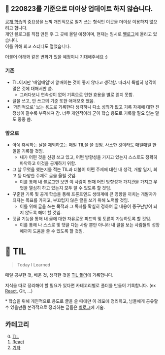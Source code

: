 ## 🚫 220823를 기준으로 더이상 업데이트 하지 않습니다.  
[공개 학습](https://velog.io/@kwanwooi/%EA%B3%B5%EA%B0%9C%EC%A0%81%EC%9C%BC%EB%A1%9C-%ED%95%99%EC%8A%B5%ED%95%98%EB%9D%BC)의 중요성을 느껴 개인적으로 일기 쓰는 형식인 이곳을 더이상 이용하지 않으려고 합니다.  
개인 블로그를 직접 만든 후 그 곳에 올릴 예정이며, 현재는 임시로 [벨로그](https://velog.io/@treejy/series/TIL)에 올리고 있습니다.  
이를 위해 회고 스터디도 열었습니다.

더불어 아래와 같은 변화가 있을 예정이니 기대해주세요 :)

### 기존
- TIL이지만 '매일매일'에 얽매이는 것이 좋지 않다고 생각함. 따라서 특별히 생각이 많은 것에 대해서만 씀.
  - 그러다보니 연속성이 없어 기록으로 인한 효용을 별로 얻지 못함.
- 글을 쓰고, 안 쓰고의 기준 또한 애매모호 했음.
- '개인적으로' 보는 용도로 기록한다 생각하니 다소 성의가 없고 기록 자체에 대한 진정성이 갈수록 부족해져 감. 너무 개인적이라 굳이 학습 용도로 기록할 필요 없는 말도 종종 씀.

### 앞으로
- 아예 휴식하는 날을 제외하고는 매일 TIL을 쓸 것임. 사소한 것이라도 매일매일 한 일을 기록할 것임.
  - 내가 어떤 것을 신경 쓰고 있고, 어떤 방향성을 가지고 있는지 스스로도 정확히 파악하고 이것을 공개하기 위함.
- 그 날 무엇을 했는지를 적는 TIL과 더불어 어떤 주제에 대한 내 생각, 개발 일지, 회고 등 다양한 주제로 글을 올릴 것임.
  - 이를 통해 내 블로그만 보면 이 사람이 현재 어떤 방향성과 가치관을 가지고 무엇을 열심히 하고 있는지 모두 알 수 있도록 할 것임.
- 꾸준한 기록 및 공개 학습을 통해 프론트엔드 생태계에 큰 영향을 끼치는 개발자가 되자는 목표를 가지고, 부끄럽지 않은 글을 쓰기 위해 노력할 것임.
  - 이를 위해 글을 쓰는 목적과 그 독자를 확실히 정하여 글 내용이 중구난방이 되지 않도록 해야 할 것임.
- 댓글 기능을 통해 내 글에 대한 자유로운 피드백 및 토론이 가능하도록 할 것임.
  - 이를 통해 나 스스로 및 댓글 다는 사람 뿐만 아니라 내 글을 보는 사람들의 성장에까지 도움을 줄 수 있도록 할 것임.



# 📓 TIL
>  Today I Learned


매일 공부한 것, 배운 것, 생각한 것을 [TIL 폴더](https://github.com/NamJwong/TIL/tree/main/TIL)에 기록합니다.

지식을 따로 정리해야 할 필요가 있다면 카테고리별로 폴더를 만들어 기록합니다. (ex [React](https://github.com/NamJwong/TIL/tree/main/React), Git, ...)

\* 학습을 위해 개인적으로  용도로 글을 쓸 때에만 이 레포에 정리하고, 남들에게 공유할 수 있을만큼 본격적으로 정리하는 글들은 [벨로그](https://velog.io/@treejy)에 기술.

## 카테고리

0. [TIL](https://github.com/NamJwong/TIL/tree/main/TIL)
1. [React](https://github.com/NamJwong/TIL/tree/main/React)
2. [기타](https://github.com/NamJwong/TIL/tree/main/%EA%B8%B0%ED%83%80)
